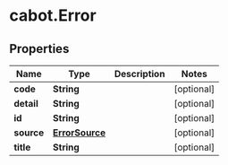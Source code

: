 # cabot.Error

## Properties

Name | Type | Description | Notes
------------ | ------------- | ------------- | -------------
**code** | **String** |  | [optional] 
**detail** | **String** |  | [optional] 
**id** | **String** |  | [optional] 
**source** | [**ErrorSource**](ErrorSource.md) |  | [optional] 
**title** | **String** |  | [optional] 


